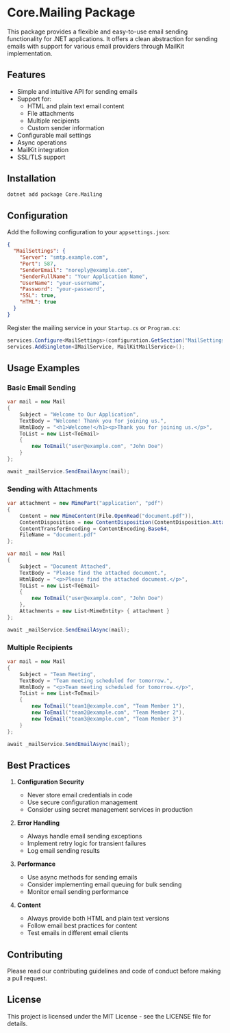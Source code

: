# Core.Mailing Package

This package provides a flexible and easy-to-use email sending functionality for .NET applications. It offers a clean abstraction for sending emails with support for various email providers through MailKit implementation.

## Features

- Simple and intuitive API for sending emails
- Support for:
  - HTML and plain text email content
  - File attachments
  - Multiple recipients
  - Custom sender information
- Configurable mail settings
- Async operations
- MailKit integration
- SSL/TLS support

## Installation

```bash
dotnet add package Core.Mailing
```

## Configuration

Add the following configuration to your `appsettings.json`:

```json
{
  "MailSettings": {
    "Server": "smtp.example.com",
    "Port": 587,
    "SenderEmail": "noreply@example.com",
    "SenderFullName": "Your Application Name",
    "UserName": "your-username",
    "Password": "your-password",
    "SSL": true,
    "HTML": true
  }
}
```

Register the mailing service in your `Startup.cs` or `Program.cs`:

```csharp
services.Configure<MailSettings>(configuration.GetSection("MailSettings"));
services.AddSingleton<IMailService, MailKitMailService>();
```

## Usage Examples

### Basic Email Sending

```csharp
var mail = new Mail
{
    Subject = "Welcome to Our Application",
    TextBody = "Welcome! Thank you for joining us.",
    HtmlBody = "<h1>Welcome!</h1><p>Thank you for joining us.</p>",
    ToList = new List<ToEmail>
    {
        new ToEmail("user@example.com", "John Doe")
    }
};

await _mailService.SendEmailAsync(mail);
```

### Sending with Attachments

```csharp
var attachment = new MimePart("application", "pdf")
{
    Content = new MimeContent(File.OpenRead("document.pdf")),
    ContentDisposition = new ContentDisposition(ContentDisposition.Attachment),
    ContentTransferEncoding = ContentEncoding.Base64,
    FileName = "document.pdf"
};

var mail = new Mail
{
    Subject = "Document Attached",
    TextBody = "Please find the attached document.",
    HtmlBody = "<p>Please find the attached document.</p>",
    ToList = new List<ToEmail>
    {
        new ToEmail("user@example.com", "John Doe")
    },
    Attachments = new List<MimeEntity> { attachment }
};

await _mailService.SendEmailAsync(mail);
```

### Multiple Recipients

```csharp
var mail = new Mail
{
    Subject = "Team Meeting",
    TextBody = "Team meeting scheduled for tomorrow.",
    HtmlBody = "<p>Team meeting scheduled for tomorrow.</p>",
    ToList = new List<ToEmail>
    {
        new ToEmail("team1@example.com", "Team Member 1"),
        new ToEmail("team2@example.com", "Team Member 2"),
        new ToEmail("team3@example.com", "Team Member 3")
    }
};

await _mailService.SendEmailAsync(mail);
```

## Best Practices

1. **Configuration Security**
   - Never store email credentials in code
   - Use secure configuration management
   - Consider using secret management services in production

2. **Error Handling**
   - Always handle email sending exceptions
   - Implement retry logic for transient failures
   - Log email sending results

3. **Performance**
   - Use async methods for sending emails
   - Consider implementing email queuing for bulk sending
   - Monitor email sending performance

4. **Content**
   - Always provide both HTML and plain text versions
   - Follow email best practices for content
   - Test emails in different email clients

## Contributing

Please read our contributing guidelines and code of conduct before making a pull request.

## License

This project is licensed under the MIT License - see the LICENSE file for details. 